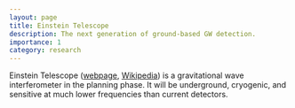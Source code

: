 ```yaml
---
layout: page
title: Einstein Telescope
description: The next generation of ground-based GW detection.
importance: 1
category: research
---
```


Einstein Telescope ([webpage](https://www.et-gw.eu/), [Wikipedia](https://en.wikipedia.org/wiki/Einstein_Telescope))
is a gravitational wave interferometer in the planning phase. 
It will be underground, cryogenic, and sensitive at much lower frequencies 
than current detectors.
